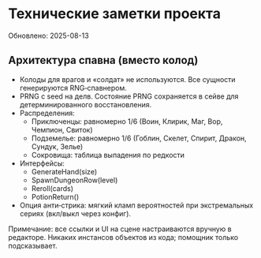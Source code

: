 # Технические заметки проекта

Обновлено: 2025-08-13

## Архитектура спавна (вместо колод)
- Колоды для врагов и «солдат» не используются. Все сущности генерируются RNG‑спавнером.
- PRNG с seed на делв. Состояние PRNG сохраняется в сейве для детерминированного восстановления.
- Распределения:
  - Приключенцы: равномерно 1/6 (Воин, Клирик, Маг, Вор, Чемпион, Свиток)
  - Подземелье: равномерно 1/6 (Гоблин, Скелет, Спирит, Дракон, Сундук, Зелье)
  - Сокровища: таблица выпадения по редкости
- Интерфейсы:
  - GenerateHand(size)
  - SpawnDungeonRow(level)
  - Reroll(cards)
  - PotionReturn()
- Опция анти‑стрика: мягкий кламп вероятностей при экстремальных сериях (вкл/выкл через конфиг).

Примечание: все ссылки и UI на сцене настраиваются вручную в редакторе. Никаких инстансов объектов из кода; помощник только подсказывает.


